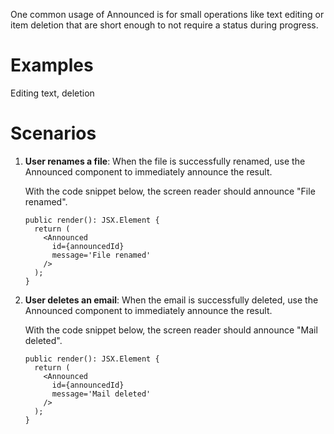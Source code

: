 One common usage of Announced is for small operations like text editing or item deletion that are short enough to not require a status during progress.

# Examples

Editing text, deletion

# Scenarios

1. **User renames a file**: When the file is successfully renamed, use the Announced component to immediately announce the result.

   With the code snippet below, the screen reader should announce "File renamed".

   ```tsx
   public render(): JSX.Element {
     return (
       <Announced
         id={announcedId}
         message='File renamed'
       />
     );
   }
   ```

2. **User deletes an email**: When the email is successfully deleted, use the Announced component to immediately announce the result.

   With the code snippet below, the screen reader should announce "Mail deleted".

   ```tsx
   public render(): JSX.Element {
     return (
       <Announced
         id={announcedId}
         message='Mail deleted'
       />
     );
   }
   ```
